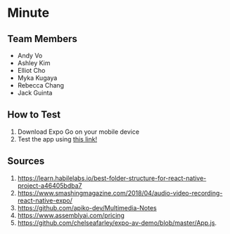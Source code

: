 # Minute

## Team Members
- Andy Vo
- Ashley Kim
- Elliot Cho
- Myka Kugaya
- Rebecca Chang
- Jack Guinta

## How to Test
1. Download Expo Go on your mobile device
2. Test the app using [this link!](https://exp.host/@andyyvo/minute/index.exp?sdkVersion=44.0.0)

## Sources
1. https://learn.habilelabs.io/best-folder-structure-for-react-native-project-a46405bdba7 <br/>
2. https://www.smashingmagazine.com/2018/04/audio-video-recording-react-native-expo/<br/>
3. https://github.com/apiko-dev/Multimedia-Notes <br/>
4. https://www.assemblyai.com/pricing <br/>
5. https://github.com/chelseafarley/expo-av-demo/blob/master/App.js. 
